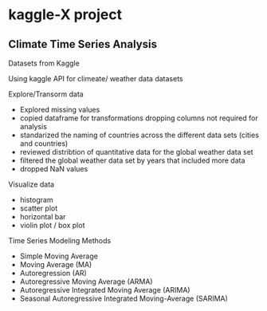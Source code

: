 # kaggle-X project

Climate Time Series Analysis
---

Datasets from Kaggle

Using kaggle API for climeate/ weather data datasets

Explore/Transorm data 
- Explored missing values
- copied dataframe for transformations dropping columns not required for analysis
- standarized the naming of countries across the different data sets (cities and countries)
- reviewed distribtion of quantitative data for the global weather data set
- filtered the global weather data set by years that included more data
- dropped NaN values

Visualize data
- histogram
- scatter plot
- horizontal bar
- violin plot / box plot

Time Series Modeling Methods
- Simple Moving Average
- Moving Average (MA)
- Autoregression (AR)
- Autoregressive Moving Average (ARMA)
- Autoregressive Integrated Moving Average (ARIMA)
- Seasonal Autoregressive Integrated Moving-Average (SARIMA)

